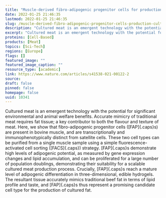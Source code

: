 ```yaml
---
title: "Muscle-derived fibro-adipogenic progenitor cells for production of cultured bovine adipose tissue"
date: 2022-01-25 21:46:35
lastmod: 2022-01-25 21:46:35
slug: /muscle-derived-fibro-adipogenic-progenitor-cells-production-cultured-bovine-adipose-tissue
description: "Cultured meat is an emergent technology with the potential for significant environmental and animal welfare benefits. Accurate mimicry of traditional meat requires fat tissue; a key contributor to both the flavour and texture of meat. Here, we show that fibro-adipogenic progenitor cells (FAPs) are present in bovine muscle, and are transcriptionally and immunophenotypically distinct from satellite cells. These two cell types can be purified from a single muscle sample using a simple fluorescence-activated cell sorting (FACS) strategy."
excerpt: "Cultured meat is an emergent technology with the potential for significant environmental and animal welfare benefits. Accurate mimicry of traditional meat requires fat tissue; a key contributor to both the flavour and texture of meat. Here, we show that fibro-adipogenic progenitor cells (FAPs) are present in bovine muscle, and are transcriptionally and immunophenotypically distinct from satellite cells. These two cell types can be purified from a single muscle sample using a simple fluorescence-activated cell sorting (FACS) strategy."
proteins: [Cell-Based]
products: [Meat]
topics: [Sci-Tech]
regions: [Europe]
flags: []
featured_image: ""
featured_image_caption: ""
resource_type: [academic]
link: https://www.nature.com/articles/s41538-021-00122-2
source: 
draft: false
pinned: false
homepage: false
uuid: 10341
---
```

Cultured meat is an emergent technology with the potential for
significant environmental and animal welfare benefits. Accurate mimicry
of traditional meat requires fat tissue; a key contributor to both the
flavour and texture of meat. Here, we show that fibro-adipogenic
progenitor cells ([FAP]{.caps}s) are present in bovine muscle, and are
transcriptionally and immunophenotypically distinct from satellite
cells. These two cell types can be purified from a single muscle sample
using a simple fluorescence-activated cell sorting ([FACS]{.caps})
strategy. [FAP]{.caps}s demonstrate high levels of adipogenic potential,
as measured by gene expression changes and lipid accumulation, and can
be proliferated for a large number of population doublings,
demonstrating their suitability for a scalable cultured meat production
process. Crucially, [FAP]{.caps}s reach a mature level of adipogenic
differentiation in three-dimensional, edible hydrogels. The resultant
tissue accurately mimics traditional beef fat in terms of lipid profile
and taste, and [FAP]{.caps}s thus represent a promising candidate cell
type for the production of cultured fat.
